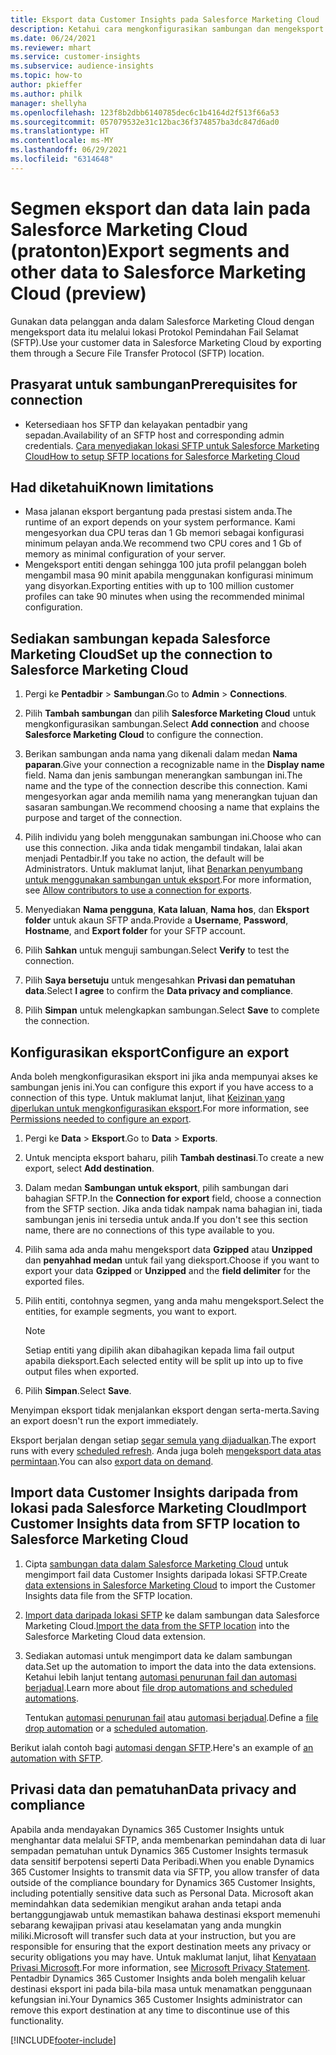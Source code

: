 ```yaml
---
title: Eksport data Customer Insights pada Salesforce Marketing Cloud
description: Ketahui cara mengkonfigurasikan sambungan dan mengeksport pada Salesforce Marketing Cloud.
ms.date: 06/24/2021
ms.reviewer: mhart
ms.service: customer-insights
ms.subservice: audience-insights
ms.topic: how-to
author: pkieffer
ms.author: philk
manager: shellyha
ms.openlocfilehash: 123f8b2dbb6140785dec6c1b4164d2f513f66a53
ms.sourcegitcommit: 057079532e31c12bac36f374857ba3dc847d6ad0
ms.translationtype: HT
ms.contentlocale: ms-MY
ms.lasthandoff: 06/29/2021
ms.locfileid: "6314648"
---
```

# <a name="export-segments-and-other-data-to-salesforce-marketing-cloud-preview"></a><span data-ttu-id="6c15a-103">Segmen eksport dan data lain pada Salesforce Marketing Cloud (pratonton)</span><span class="sxs-lookup"><span data-stu-id="6c15a-103">Export segments and other data to Salesforce Marketing Cloud (preview)</span></span>

<span data-ttu-id="6c15a-104">Gunakan data pelanggan anda dalam Salesforce Marketing Cloud dengan mengeksport data itu melalui lokasi Protokol Pemindahan Fail Selamat (SFTP).</span><span class="sxs-lookup"><span data-stu-id="6c15a-104">Use your customer data in Salesforce Marketing Cloud by exporting them through a Secure File Transfer Protocol (SFTP) location.</span></span>

## <a name="prerequisites-for-connection"></a><span data-ttu-id="6c15a-105">Prasyarat untuk sambungan</span><span class="sxs-lookup"><span data-stu-id="6c15a-105">Prerequisites for connection</span></span>

- <span data-ttu-id="6c15a-106">Ketersediaan hos SFTP dan kelayakan pentadbir yang sepadan.</span><span class="sxs-lookup"><span data-stu-id="6c15a-106">Availability of an SFTP host and corresponding admin credentials.</span></span> [<span data-ttu-id="6c15a-107">Cara menyediakan lokasi SFTP untuk Salesforce Marketing Cloud</span><span class="sxs-lookup"><span data-stu-id="6c15a-107">How to setup SFTP locations for Salesforce Marketing Cloud</span></span>](https://help.salesforce.com/articleView?id=sf.mc_es_configure_enhanced_ftp.htm&type=5) 

## <a name="known-limitations"></a><span data-ttu-id="6c15a-108">Had diketahui</span><span class="sxs-lookup"><span data-stu-id="6c15a-108">Known limitations</span></span>

- <span data-ttu-id="6c15a-109">Masa jalanan eksport bergantung pada prestasi sistem anda.</span><span class="sxs-lookup"><span data-stu-id="6c15a-109">The runtime of an export depends on your system performance.</span></span> <span data-ttu-id="6c15a-110">Kami mengesyorkan dua CPU teras dan 1 Gb memori sebagai konfigurasi minimum pelayan anda.</span><span class="sxs-lookup"><span data-stu-id="6c15a-110">We recommend two CPU cores and 1 Gb of memory as minimal configuration of your server.</span></span> 
- <span data-ttu-id="6c15a-111">Mengeksport entiti dengan sehingga 100 juta profil pelanggan boleh mengambil masa 90 minit apabila menggunakan konfigurasi minimum yang disyorkan.</span><span class="sxs-lookup"><span data-stu-id="6c15a-111">Exporting entities with up to 100 million customer profiles can take 90 minutes when using the recommended minimal configuration.</span></span> 

## <a name="set-up-the-connection-to-salesforce-marketing-cloud"></a><span data-ttu-id="6c15a-112">Sediakan sambungan kepada Salesforce Marketing Cloud</span><span class="sxs-lookup"><span data-stu-id="6c15a-112">Set up the connection to Salesforce Marketing Cloud</span></span>

1. <span data-ttu-id="6c15a-113">Pergi ke **Pentadbir** > **Sambungan**.</span><span class="sxs-lookup"><span data-stu-id="6c15a-113">Go to **Admin** > **Connections**.</span></span>

1. <span data-ttu-id="6c15a-114">Pilih **Tambah sambungan** dan pilih **Salesforce Marketing Cloud** untuk mengkonfigurasikan sambungan.</span><span class="sxs-lookup"><span data-stu-id="6c15a-114">Select **Add connection** and choose **Salesforce Marketing Cloud** to configure the connection.</span></span>

1. <span data-ttu-id="6c15a-115">Berikan sambungan anda nama yang dikenali dalam medan **Nama paparan**.</span><span class="sxs-lookup"><span data-stu-id="6c15a-115">Give your connection a recognizable name in the **Display name** field.</span></span> <span data-ttu-id="6c15a-116">Nama dan jenis sambungan menerangkan sambungan ini.</span><span class="sxs-lookup"><span data-stu-id="6c15a-116">The name and the type of the connection describe this connection.</span></span> <span data-ttu-id="6c15a-117">Kami mengesyorkan agar anda memilih nama yang menerangkan tujuan dan sasaran sambungan.</span><span class="sxs-lookup"><span data-stu-id="6c15a-117">We recommend choosing a name that explains the purpose and target of the connection.</span></span>

1. <span data-ttu-id="6c15a-118">Pilih individu yang boleh menggunakan sambungan ini.</span><span class="sxs-lookup"><span data-stu-id="6c15a-118">Choose who can use this connection.</span></span> <span data-ttu-id="6c15a-119">Jika anda tidak mengambil tindakan, lalai akan menjadi Pentadbir.</span><span class="sxs-lookup"><span data-stu-id="6c15a-119">If you take no action, the default will be Administrators.</span></span> <span data-ttu-id="6c15a-120">Untuk maklumat lanjut, lihat [Benarkan penyumbang untuk menggunakan sambungan untuk eksport](connections.md#allow-contributors-to-use-a-connection-for-exports).</span><span class="sxs-lookup"><span data-stu-id="6c15a-120">For more information, see [Allow contributors to use a connection for exports](connections.md#allow-contributors-to-use-a-connection-for-exports).</span></span>

1. <span data-ttu-id="6c15a-121">Menyediakan **Nama pengguna**, **Kata laluan**, **Nama hos**, dan **Eksport folder** untuk akaun SFTP anda.</span><span class="sxs-lookup"><span data-stu-id="6c15a-121">Provide a **Username**, **Password**, **Hostname**, and **Export folder** for your SFTP account.</span></span>

1. <span data-ttu-id="6c15a-122">Pilih **Sahkan** untuk menguji sambungan.</span><span class="sxs-lookup"><span data-stu-id="6c15a-122">Select **Verify** to test the connection.</span></span>

1. <span data-ttu-id="6c15a-123">Pilih **Saya bersetuju** untuk mengesahkan **Privasi dan pematuhan data**.</span><span class="sxs-lookup"><span data-stu-id="6c15a-123">Select **I agree** to confirm the **Data privacy and compliance**.</span></span>

1. <span data-ttu-id="6c15a-124">Pilih **Simpan** untuk melengkapkan sambungan.</span><span class="sxs-lookup"><span data-stu-id="6c15a-124">Select **Save** to complete the connection.</span></span>

## <a name="configure-an-export"></a><span data-ttu-id="6c15a-125">Konfigurasikan eksport</span><span class="sxs-lookup"><span data-stu-id="6c15a-125">Configure an export</span></span>

<span data-ttu-id="6c15a-126">Anda boleh mengkonfigurasikan eksport ini jika anda mempunyai akses ke sambungan jenis ini.</span><span class="sxs-lookup"><span data-stu-id="6c15a-126">You can configure this export if you have access to a connection of this type.</span></span> <span data-ttu-id="6c15a-127">Untuk maklumat lanjut, lihat [Keizinan yang diperlukan untuk mengkonfigurasikan eksport](export-destinations.md#set-up-a-new-export).</span><span class="sxs-lookup"><span data-stu-id="6c15a-127">For more information, see [Permissions needed to configure an export](export-destinations.md#set-up-a-new-export).</span></span>

1. <span data-ttu-id="6c15a-128">Pergi ke **Data** > **Eksport**.</span><span class="sxs-lookup"><span data-stu-id="6c15a-128">Go to **Data** > **Exports**.</span></span>

1. <span data-ttu-id="6c15a-129">Untuk mencipta eksport baharu, pilih **Tambah destinasi**.</span><span class="sxs-lookup"><span data-stu-id="6c15a-129">To create a new export, select **Add destination**.</span></span>

1. <span data-ttu-id="6c15a-130">Dalam medan **Sambungan untuk eksport**, pilih sambungan dari bahagian SFTP.</span><span class="sxs-lookup"><span data-stu-id="6c15a-130">In the **Connection for export** field, choose a connection from the SFTP section.</span></span> <span data-ttu-id="6c15a-131">Jika anda tidak nampak nama bahagian ini, tiada sambungan jenis ini tersedia untuk anda.</span><span class="sxs-lookup"><span data-stu-id="6c15a-131">If you don't see this section name, there are no connections of this type available to you.</span></span>

1. <span data-ttu-id="6c15a-132">Pilih sama ada anda mahu mengeksport data **Gzipped** atau **Unzipped** dan **penyahhad medan** untuk fail yang dieksport.</span><span class="sxs-lookup"><span data-stu-id="6c15a-132">Choose if you want to export your data **Gzipped** or **Unzipped** and the **field delimiter** for the exported files.</span></span>

1. <span data-ttu-id="6c15a-133">Pilih entiti, contohnya segmen, yang anda mahu mengeksport.</span><span class="sxs-lookup"><span data-stu-id="6c15a-133">Select the entities, for example segments, you want to export.</span></span>

   > [!NOTE]
   > <span data-ttu-id="6c15a-134">Setiap entiti yang dipilih akan dibahagikan kepada lima fail output apabila dieksport.</span><span class="sxs-lookup"><span data-stu-id="6c15a-134">Each selected entity will be split up into up to five output files when exported.</span></span> 

1. <span data-ttu-id="6c15a-135">Pilih **Simpan**.</span><span class="sxs-lookup"><span data-stu-id="6c15a-135">Select **Save**.</span></span>

<span data-ttu-id="6c15a-136">Menyimpan eksport tidak menjalankan eksport dengan serta-merta.</span><span class="sxs-lookup"><span data-stu-id="6c15a-136">Saving an export doesn't run the export immediately.</span></span>

<span data-ttu-id="6c15a-137">Eksport berjalan dengan setiap [segar semula yang dijadualkan](system.md#schedule-tab).</span><span class="sxs-lookup"><span data-stu-id="6c15a-137">The export runs with every [scheduled refresh](system.md#schedule-tab).</span></span> <span data-ttu-id="6c15a-138">Anda juga boleh [mengeksport data atas permintaan](export-destinations.md#run-exports-on-demand).</span><span class="sxs-lookup"><span data-stu-id="6c15a-138">You can also [export data on demand](export-destinations.md#run-exports-on-demand).</span></span> 

## <a name="import-customer-insights-data-from-sftp-location-to-salesforce-marketing-cloud"></a><span data-ttu-id="6c15a-139">Import data Customer Insights daripada from lokasi pada Salesforce Marketing Cloud</span><span class="sxs-lookup"><span data-stu-id="6c15a-139">Import Customer Insights data from SFTP location to Salesforce Marketing Cloud</span></span>

1. <span data-ttu-id="6c15a-140">Cipta [sambungan data dalam Salesforce Marketing Cloud](https://help.salesforce.com/articleView?id=sf.mc_es_create_data_extension.htm&type=5) untuk mengimport fail data Customer Insights daripada lokasi SFTP.</span><span class="sxs-lookup"><span data-stu-id="6c15a-140">Create [data extensions in Salesforce Marketing Cloud](https://help.salesforce.com/articleView?id=sf.mc_es_create_data_extension.htm&type=5) to import the Customer Insights data file from the SFTP location.</span></span>

2. <span data-ttu-id="6c15a-141">[Import data daripada lokasi SFTP](https://help.salesforce.com/articleView?id=sf.mc_es_import_data_extension_classic.htm&type=5) ke dalam sambungan data Salesforce Marketing Cloud.</span><span class="sxs-lookup"><span data-stu-id="6c15a-141">[Import the data from the SFTP location](https://help.salesforce.com/articleView?id=sf.mc_es_import_data_extension_classic.htm&type=5) into the Salesforce Marketing Cloud data extension.</span></span> 

3. <span data-ttu-id="6c15a-142">Sediakan automasi untuk mengimport data ke dalam sambungan data.</span><span class="sxs-lookup"><span data-stu-id="6c15a-142">Set up the automation to import the data into the data extensions.</span></span> <span data-ttu-id="6c15a-143">Ketahui lebih lanjut tentang [automasi penurunan fail dan automasi berjadual](https://help.salesforce.com/articleView?id=sf.mc_as_triggered_automations.htm&type=5).</span><span class="sxs-lookup"><span data-stu-id="6c15a-143">Learn more about [file drop automations and scheduled automations](https://help.salesforce.com/articleView?id=sf.mc_as_triggered_automations.htm&type=5).</span></span>

   <span data-ttu-id="6c15a-144">Tentukan [automasi penurunan fail](https://help.salesforce.com/articleView?id=sf.mc_as_define_a_triggered_automation.htm&type=5) atau [automasi berjadual](https://help.salesforce.com/articleView?id=sf.mc_as_define_a_scheduled_automation.htm&type=5).</span><span class="sxs-lookup"><span data-stu-id="6c15a-144">Define a [file drop automation](https://help.salesforce.com/articleView?id=sf.mc_as_define_a_triggered_automation.htm&type=5) or a  [scheduled automation](https://help.salesforce.com/articleView?id=sf.mc_as_define_a_scheduled_automation.htm&type=5).</span></span> 

<span data-ttu-id="6c15a-145">Berikut ialah contoh bagi [automasi dengan SFTP](https://help.salesforce.com/articleView?id=sf.mc_as_ftp_and_triggered_automation_scenario.htm&type=5).</span><span class="sxs-lookup"><span data-stu-id="6c15a-145">Here's an example of [an automation with SFTP](https://help.salesforce.com/articleView?id=sf.mc_as_ftp_and_triggered_automation_scenario.htm&type=5).</span></span>

## <a name="data-privacy-and-compliance"></a><span data-ttu-id="6c15a-146">Privasi data dan pematuhan</span><span class="sxs-lookup"><span data-stu-id="6c15a-146">Data privacy and compliance</span></span>

<span data-ttu-id="6c15a-147">Apabila anda mendayakan Dynamics 365 Customer Insights untuk menghantar data melalui SFTP, anda membenarkan pemindahan data di luar sempadan pematuhan untuk Dynamics 365 Customer Insights termasuk data sensitif berpotensi seperti Data Peribadi.</span><span class="sxs-lookup"><span data-stu-id="6c15a-147">When you enable Dynamics 365 Customer Insights to transmit data via SFTP, you allow transfer of data outside of the compliance boundary for Dynamics 365 Customer Insights, including potentially sensitive data such as Personal Data.</span></span> <span data-ttu-id="6c15a-148">Microsoft akan memindahkan data sedemikian mengikut arahan anda tetapi anda bertanggungjawab untuk memastikan bahawa destinasi eksport memenuhi sebarang kewajipan privasi atau keselamatan yang anda mungkin miliki.</span><span class="sxs-lookup"><span data-stu-id="6c15a-148">Microsoft will transfer such data at your instruction, but you are responsible for ensuring that the export destination meets any privacy or security obligations you may have.</span></span> <span data-ttu-id="6c15a-149">Untuk maklumat lanjut, lihat [Kenyataan Privasi Microsoft](https://go.microsoft.com/fwlink/?linkid=396732).</span><span class="sxs-lookup"><span data-stu-id="6c15a-149">For more information, see [Microsoft Privacy Statement](https://go.microsoft.com/fwlink/?linkid=396732).</span></span>
<span data-ttu-id="6c15a-150">Pentadbir Dynamics 365 Customer Insights anda boleh mengalih keluar destinasi eksport ini pada bila-bila masa untuk menamatkan penggunaan kefungsian ini.</span><span class="sxs-lookup"><span data-stu-id="6c15a-150">Your Dynamics 365 Customer Insights administrator can remove this export destination at any time to discontinue use of this functionality.</span></span>

[!INCLUDE[footer-include](../includes/footer-banner.md)]
